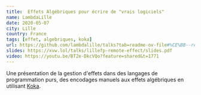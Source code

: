 ```yaml
---
title:  Effets Algébriques pour écrire de "vrais logiciels"
name: LambdaLille
date: 2020-05-07
city: Lille
country: France
tags: [effet, algebriques, koka]
url: https://github.com/lambdalille/talks?tab=readme-ov-file#%CE%BB--remote-2--effets-alg%C3%A9briques--irmin-database
slides: https://xvw.lol/talks/lillefp-remote-effect/slides.pdf
video: https://youtu.be/BT2e-DkcVQo?feature=shared&t=1771
---
```


Une présentation de la gestion d'effets dans des langages de
programmation purs, des encodages manuels aux effets algébriques en
utilisant [Koka](https://koka-lang.github.io/koka/doc/index.html).
